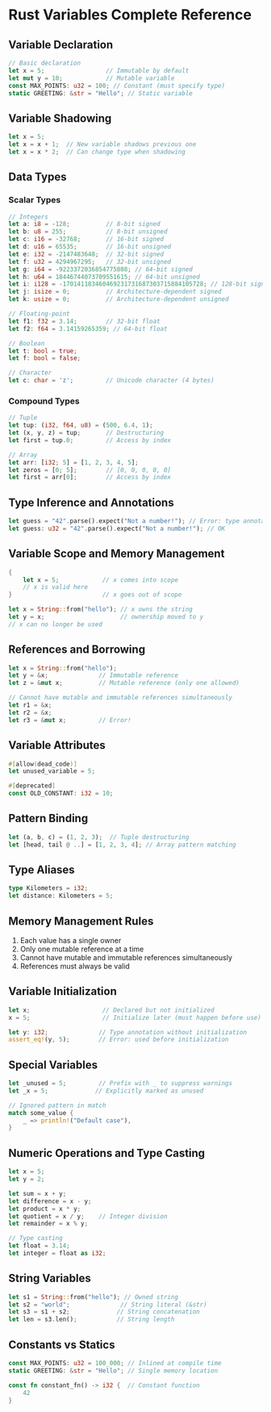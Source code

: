 # Rust Variables Complete Reference

## Variable Declaration
```rust
// Basic declaration
let x = 5;                 // Immutable by default
let mut y = 10;            // Mutable variable
const MAX_POINTS: u32 = 100; // Constant (must specify type)
static GREETING: &str = "Hello"; // Static variable
```

## Variable Shadowing
```rust
let x = 5;
let x = x + 1;  // New variable shadows previous one
let x = x * 2;  // Can change type when shadowing
```

## Data Types

### Scalar Types
```rust
// Integers
let a: i8 = -128;          // 8-bit signed
let b: u8 = 255;           // 8-bit unsigned
let c: i16 = -32768;       // 16-bit signed
let d: u16 = 65535;        // 16-bit unsigned
let e: i32 = -2147483648;  // 32-bit signed
let f: u32 = 4294967295;   // 32-bit unsigned
let g: i64 = -9223372036854775808; // 64-bit signed
let h: u64 = 18446744073709551615; // 64-bit unsigned
let i: i128 = -170141183460469231731687303715884105728; // 128-bit signed
let j: isize = 0;          // Architecture-dependent signed
let k: usize = 0;          // Architecture-dependent unsigned

// Floating-point
let f1: f32 = 3.14;        // 32-bit float
let f2: f64 = 3.14159265359; // 64-bit float

// Boolean
let t: bool = true;
let f: bool = false;

// Character
let c: char = 'z';         // Unicode character (4 bytes)
```

### Compound Types
```rust
// Tuple
let tup: (i32, f64, u8) = (500, 6.4, 1);
let (x, y, z) = tup;       // Destructuring
let first = tup.0;         // Access by index

// Array
let arr: [i32; 5] = [1, 2, 3, 4, 5];
let zeros = [0; 5];        // [0, 0, 0, 0, 0]
let first = arr[0];        // Access by index
```

## Type Inference and Annotations
```rust
let guess = "42".parse().expect("Not a number!"); // Error: type annotation needed
let guess: u32 = "42".parse().expect("Not a number!"); // OK
```

## Variable Scope and Memory Management
```rust
{
    let x = 5;            // x comes into scope
    // x is valid here
}                         // x goes out of scope

let x = String::from("hello"); // x owns the string
let y = x;                     // ownership moved to y
// x can no longer be used
```

## References and Borrowing
```rust
let x = String::from("hello");
let y = &x;              // Immutable reference
let z = &mut x;          // Mutable reference (only one allowed)

// Cannot have mutable and immutable references simultaneously
let r1 = &x;
let r2 = &x;
let r3 = &mut x;         // Error!
```

## Variable Attributes
```rust
#[allow(dead_code)]
let unused_variable = 5;

#[deprecated]
const OLD_CONSTANT: i32 = 10;
```

## Pattern Binding
```rust
let (a, b, c) = (1, 2, 3);  // Tuple destructuring
let [head, tail @ ..] = [1, 2, 3, 4]; // Array pattern matching
```

## Type Aliases
```rust
type Kilometers = i32;
let distance: Kilometers = 5;
```

## Memory Management Rules
1. Each value has a single owner
2. Only one mutable reference at a time
3. Cannot have mutable and immutable references simultaneously
4. References must always be valid

## Variable Initialization
```rust
let x;                    // Declared but not initialized
x = 5;                    // Initialize later (must happen before use)

let y: i32;              // Type annotation without initialization
assert_eq!(y, 5);        // Error: used before initialization
```

## Special Variables
```rust
let _unused = 5;         // Prefix with _ to suppress warnings
let _x = 5;             // Explicitly marked as unused

// Ignored pattern in match
match some_value {
    _ => println!("Default case"),
}
```

## Numeric Operations and Type Casting
```rust
let x = 5;
let y = 2;

let sum = x + y;
let difference = x - y;
let product = x * y;
let quotient = x / y;    // Integer division
let remainder = x % y;

// Type casting
let float = 3.14;
let integer = float as i32;
```

## String Variables
```rust
let s1 = String::from("hello"); // Owned string
let s2 = "world";              // String literal (&str)
let s3 = s1 + s2;             // String concatenation
let len = s3.len();           // String length
```

## Constants vs Statics
```rust
const MAX_POINTS: u32 = 100_000; // Inlined at compile time
static GREETING: &str = "Hello"; // Single memory location

const fn constant_fn() -> i32 {  // Constant function
    42
}
```